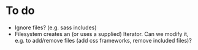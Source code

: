 # To do

* Ignore files? (e.g. sass includes)
* Filesystem creates an (or uses a supplied) Iterator. Can we modify it, e.g. to add/remove files (add css frameworks, remove included files)?
